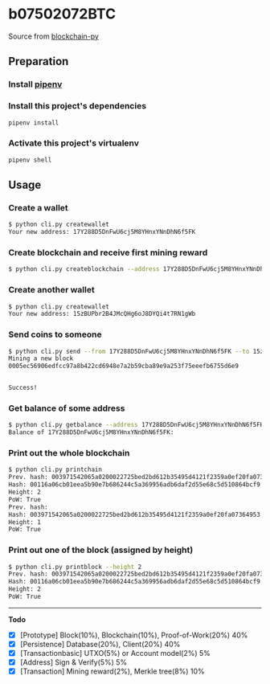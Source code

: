 

# b07502072BTC


Source from [blockchain-py](https://github.com/yummybian/blockchain-py)


## Preparation
### Install [pipenv](https://github.com/pypa/pipenv)

### Install this project's dependencies
```bash
pipenv install
```

### Activate this project's virtualenv
```bash
pipenv shell
```

## Usage
### Create a wallet
```bash
$ python cli.py createwallet
Your new address: 17Y288D5DnFwU6cj5M8YHnxYNnDhN6f5FK
```

### Create blockchain and receive first mining reward
```bash
$ python cli.py createblockchain --address 17Y288D5DnFwU6cj5M8YHnxYNnDhN6f5FK
```

### Create another wallet
```bash
$ python cli.py createwallet
Your new address: 15zBUPbr2B4JMcQHg6oJ8DYQi4t7RN1gWb
```

### Send coins to someone
```bash
$ python cli.py send --from 17Y288D5DnFwU6cj5M8YHnxYNnDhN6f5FK --to 15zBUPbr2B4JMcQHg6oJ8DYQi4t7RN1gWb --amount 6
Mining a new block
0005ec56906edfcc97a8b422cd6948e7a2b59cba89e9a253f75eeefb6755d6e9


Success!
```

### Get balance of some address
```bash
$ python cli.py getbalance --address 17Y288D5DnFwU6cj5M8YHnxYNnDhN6f5FK 
Balance of 17Y288D5DnFwU6cj5M8YHnxYNnDhN6f5FK:
```

### Print out the whole blockchain
```bash
$ python cli.py printchain
Prev. hash: 003971542065a0200022725bed2bd612b35495d4121f2359a0ef20fa07364953
Hash: 00116a06cb01eea5b90e7b686244c5a369956adb6daf2d55e68c5d510864bcf9
Height: 2
PoW: True
Prev. hash:
Hash: 003971542065a0200022725bed2bd612b35495d4121f2359a0ef20fa07364953
Height: 1
PoW: True
```

### Print out one of the block (assigned by height)
```bash
$ python cli.py printblock --height 2
Prev. hash: 003971542065a0200022725bed2bd612b35495d4121f2359a0ef20fa07364953
Hash: 00116a06cb01eea5b90e7b686244c5a369956adb6daf2d55e68c5d510864bcf9
Height: 2
PoW: True
```

***

**Todo**
- [x] [Prototype]         Block(10%), Blockchain(10%), Proof-of-Work(20%) 40%
- [x] [Persistence]       Database(20%), Client(20%)                      40%
- [x] [Transactionbasic]  UTXO(5%) or Account model(2%)                   5%
- [x] [Address]           Sign & Verify(5%)                               5%
- [x] [Transaction]       Mining reward(2%), Merkle tree(8%)              10%
